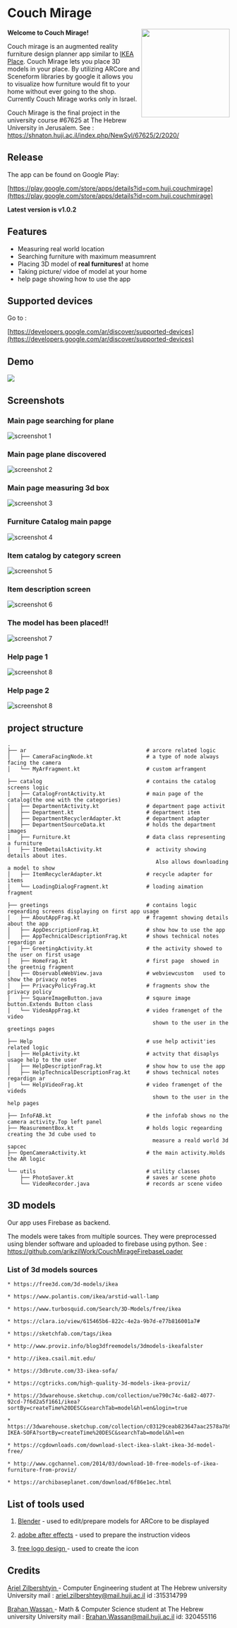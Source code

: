 # Couch Mirage

<img src="docs/images/logo.png" width="200" align="right" />

<b>Welcome to Couch Mirage!</b>


Couch mirage is an augmented reality furniture design planner app similar to [IKEA Place](https://play.google.com/store/apps/details?id=com.inter_ikea.place&hl=en_US).
Couch Mirage lets you place 3D models in your place.
By utilizing ARCore and Sceneform libraries by google it allows you to visualize how furniture would
 fit to your home without ever going to the shop.   
Currently Couch Mirage works only in Israel.


Couch Mirage is the final project in the university course #67625 at The Hebrew University in Jerusalem.
See : https://shnaton.huji.ac.il/index.php/NewSyl/67625/2/2020/

## Release
The app can be found on Google Play:

[https://play.google.com/store/apps/details?id=com.huji.couchmirage](https://play.google.com/store/apps/details?id=com.huji.couchmirage)

<b>Latest version is v1.0.2</b>
## Features
- Measuring real world  location
- Searching furniture with  maximum measumrent
- Placing 3D model of <b>real furnitures!</b>  at home
- Taking picture/ vidoe of model at your home
- help page showing how to use the app

## Supported devices

Go to :

[https://developers.google.com/ar/discover/supported-devices](https://developers.google.com/ar/discover/supported-devices)



## Demo
![](docs/images/demo_1.gif)

## Screenshots

### Main page searching for plane
![screenshot 1](docs/images/screenshot_1.jpeg)
### Main page plane discovered
![screenshot 2](docs/images/screenshot_2.jpeg)
### Main page measuring 3d box
![screenshot 3](docs/images/screenshot_3.jpeg)
### Furniture Catalog main papge
![screenshot 4](docs/images/screenshot_4.jpeg)
### Item catalog by category screen
![screenshot 5](docs/images/screenshot_5.jpeg)
### Item description screen
![screenshot 6](docs/images/screenshot_6.jpeg)
### The model has been placed!!
![screenshot 7](docs/images/screenshot_7.jpeg)

### Help page 1
![screenshot 8](docs/images/screenshot_8.jpeg)

### Help page 2
![screenshot 8](docs/images/screenshot_9.jpeg)



## project structure
```
.
├── ar                                      # arcore related logic
│   ├── CameraFacingNode.kt                 # a type of node always facing the camera
│   └── MyArFragment.kt                     # custom arframgent 

├── catalog                                 # contains the catalog screens logic
│   ├── CatalogFrontActivity.kt             # main page of the catalog(the one with the categories)
│   ├── DepartmentActivity.kt               # department page activit
│   ├── Department.kt                       # department item 
│   ├── DepartmentRecyclerAdapter.kt        # department adapter
│   ├── DepartmentSourceData.kt             # holds the department images
│   ├── Furniture.kt                        # data class representing a furniture
│   ├── ItemDetailsActivity.kt              #  activity showing details about ites.
                                               Also allows downloading a model to show
│   ├── ItemRecyclerAdapter.kt              # recycle adapter for items
│   └── LoadingDialogFragment.kt            # loading aimation fragment

├── greetings                               # contains logic regearding screens displaying on first app usage
│   ├── AboutAppFrag.kt                     # fragemnt showing details about the app
│   ├── AppDescriptionFrag.kt               # show how to use the app
│   ├── AppTechnicalDescriptionFrag.kt      # shows technical notes regardign ar
│   ├── GreetingActivity.kt                 # the activity showed to the user on first usage
│   ├── HomeFrag.kt                         # first page  showed in the greetnig fragment
│   ├── ObservableWebView.java              # webviewcustom   used to show the privacy notes
│   ├── PrivacyPolicyFrag.kt                # fragments show the privacy policy
│   ├── SquareImageButton.java              # sqaure image button.Extends Button class
│   └── VideoAppFrag.kt                     # video framenget of the video 
                                              shown to the user in the greetings pages

├── Help                                    # use help activit'ies related logic
│   ├── HelpActivity.kt                     # actvity that disaplys usage help to the user
│   ├── HelpDescriptionFrag.kt              # show how to use the app
│   ├── HelpTechnicalDescriptionFrag.kt     # shows technical notes regardign ar
│   └── HelpVideoFrag.kt                    # video framenget of the videds
                                              shown to the user in the help pages

├── InfoFAB.kt                              # the infofab shows no the camera activity.Top left panel
├── MeasurementBox.kt                       # holds logic regearding creating the 3d cube used to
                                              measure a reald world 3d sapcec
├── OpenCameraActivity.kt                   # the main activity.Holds the AR logic

└── utils                                   # utility classes
    ├── PhotoSaver.kt                       # saves ar scene photo
    └── VideoRecorder.java                  # records ar scene video
```

## 3D models
Our app uses Firebase as backend.

The models were takes from multiple sources.
They were preprocessed using blender software and uploaded to firebase using python.
See : https://github.com/arikzilWork/CouchMirageFirebaseLoader

### List of 3d models sources
    * https://free3d.com/3d-models/ikea

    * https://www.polantis.com/ikea/arstid-wall-lamp

    * https://www.turbosquid.com/Search/3D-Models/free/ikea

    * https://clara.io/view/615465b6-822c-4e2a-9b7d-e77b816001a7#

    * https://sketchfab.com/tags/ikea

    * http://www.proviz.info/blog3dfreemodels/3dmodels-ikeafalster

    * http://ikea.csail.mit.edu/

    * https://3dbrute.com/33-ikea-sofa/

    * https://cgtricks.com/high-quality-3d-models-ikea-proviz/

    * https://3dwarehouse.sketchup.com/collection/ue790c74c-6a82-4077-92cd-7f6d2a5f1661/ikea?sortBy=createTime%20DESC&searchTab=model&hl=en&login=true

    * https://3dwarehouse.sketchup.com/collection/c03129ceab823647aac2578a7b9ddb8c/2-IKEA-SOFA?sortBy=createTime%20DESC&searchTab=model&hl=en

    * https://cgdownloads.com/download-slect-ikea-slakt-ikea-3d-model-free/

    * http://www.cgchannel.com/2014/03/download-10-free-models-of-ikea-furniture-from-proviz/

    * https://archibaseplanet.com/download/6f86e1ec.html

## List of tools used

1. [Blender](https://www.blender.org/) - used to edit/prepare models for ARCore to be displayed

2. [adobe after effects](https://www.adobe.com/il_en/products/aftereffects.html?gclid=Cj0KCQjw8fr7BRDSARIsAK0Qqr48Zn77ZN5bvCHuYUj-A8n33hjqkPH6LINI5eQyFHOb9LtmSKOBRUcaAoBNEALw_wcB&sdid=8DN85NTY&mv=search&skwcid=AL!3085!3!340845921979!e!!g!!adobe%20after%20effects&ef_id=Cj0KCQjw8fr7BRDSARIsAK0Qqr48Zn77ZN5bvCHuYUj-A8n33hjqkPH6LINI5eQyFHOb9LtmSKOBRUcaAoBNEALw_wcB:G:s&s_kwcid=AL!3085!3!340845921979!e!!g!!adobe%20after%20effects!1464058443!56263479985) - used to prepare the instruction videos 

3. [free logo design ](https://editor.freelogodesign.org/?lang=en&logo=2895af34-67d1-42d7-8c42-0ddedb973ba0&companyname=&category=0) - used to create the icon


## Credits
[Ariel Zilbershtyin ](https://www.linkedin.com/in/ariel-zilberstein-cmc/)- Computer Engineering student at The Hebrew university
University mail : ariel.zilbershtey@mail.huji.ac.il
id :315314799

[Brahan Wassan  ](https://www.linkedin.com/in/brahan-wassan/)- Math & Computer Science student at The Hebrew university
University mail : Brahan.Wassan@mail.huji.ac.il
id: 320455116